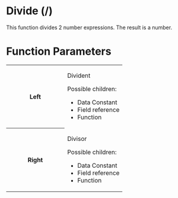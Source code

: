 # Divide (/)

This function divides 2 number expressions. The result is a number.

# Function Parameters

<table class="confluenceTable">
<colgroup>
<col style="width: 50%" />
<col style="width: 50%" />
</colgroup>
<tbody>
<tr class="odd">
<th class="confluenceTh"><p>Left</p></th>
<td class="confluenceTd"><p>Divident</p>
<p>Possible children:</p>
<ul>
<li>Data Constant</li>
<li>Field reference</li>
<li>Function</li>
</ul></td>
</tr>
<tr class="even">
<th class="confluenceTh"><p>Right</p></th>
<td class="confluenceTd"><p>Divisor</p>
<p>Possible children:</p>
<ul>
<li>Data Constant</li>
<li>Field reference</li>
<li>Function</li>
</ul></td>
</tr>
</tbody>
</table>
